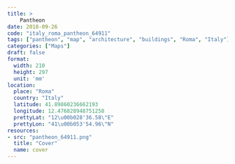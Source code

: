 ```yaml
---
title: > 
    Pantheon
date: 2018-09-26
code: "italy_roma_pantheon_64911"
tags: ["pantheon", "map", "architecture", "buildings", "Roma", "Italy"]
categories: ["Maps"]
draft: false
format:
  width: 210
  height: 297
  unit: 'mm'
location:
  place: "Roma"
  country: "Italy"
  latitude: 41.89860236662193
  longitude: 12.476828948751258
  prettyLat: "12\u00b028'36.58\"E"
  prettyLon: "41\u00b053'54.96\"N"
resources:
- src: "pantheon_64911.png"
  title: "Cover"
  name: cover
---
```


